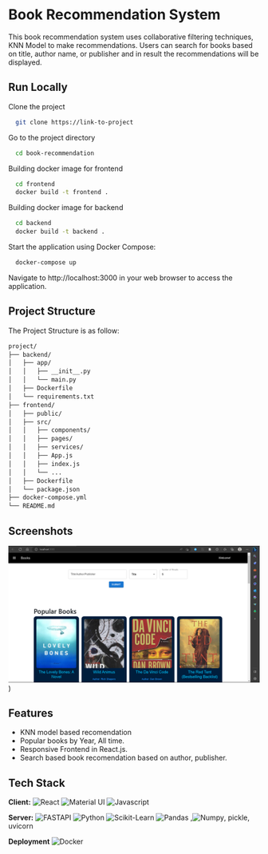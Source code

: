 # Book Recommendation System

This book recommendation system uses collaborative filtering techniques, KNN Model to  make recommendations. Users can search for books based on title, author name, or publisher and in result the recommendations will be displayed.


## Run Locally

Clone the project

```bash
  git clone https://link-to-project
```

Go to the project directory

```bash
  cd book-recommendation
```

Building docker image for frontend

```bash
  cd frontend
  docker build -t frontend .
```
Building docker image for backend

```bash
  cd backend
  docker build -t backend .
```

Start the application using Docker Compose:

```bash
  docker-compose up
```

Navigate to http://localhost:3000 in your web browser to access the application.


## Project Structure

The Project Structure is as follow:

``` bash
project/
├── backend/
│   ├── app/
│   │   ├── __init__.py
│   │   └── main.py
│   ├── Dockerfile
│   └── requirements.txt
├── frontend/
│   ├── public/
│   ├── src/
│   │   ├── components/
│   │   ├── pages/
│   │   ├── services/
│   │   ├── App.js
│   │   ├── index.js
│   │   └── ...
│   ├── Dockerfile
│   └── package.json
├── docker-compose.yml
└── README.md

```


## Screenshots

![App Screenshot](https://github.com/VinayWankhede11/Book-Recommendation-System/blob/main/Book%20SS.png))


## Features

- KNN model based recomendation
- Popular books by Year, All time.
- Responsive Frontend in React.js.
- Search based book recomendation based on author, publisher.


## Tech Stack

**Client:** ![React](https://img.shields.io/badge/React-20232A?style=for-the-badge&logo=react&logoColor=61DAFB) ![Material UI](https://img.shields.io/badge/UI%20Framework-Material%20UI-007FFF)  ![Javascript](https://img.shields.io/badge/Language-JavaScript-F7DF1E)

**Server:** ![FASTAPI](https://img.shields.io/badge/fastapi-109989?style=for-the-badge&logo=FASTAPI&logoColor=white) ![Python](https://img.shields.io/badge/Python-FFD43B?style=for-the-badge&logo=python&logoColor=blue)  ![Scikit-Learn](https://img.shields.io/badge/scikit_learn-F7931E?style=for-the-badge&logo=scikit-learn&logoColor=white) ![Pandas](https://img.shields.io/badge/Pandas-2C2D72?style=for-the-badge&logo=pandas&logoColor=white) ,![Numpy](https://img.shields.io/badge/Numpy-777BB4?style=for-the-badge&logo=numpy&logoColor=white), pickle, uvicorn

**Deployment** ![Docker](https://img.shields.io/badge/Docker-2CA5E0?style=for-the-badge&logo=docker&logoColor=white)

